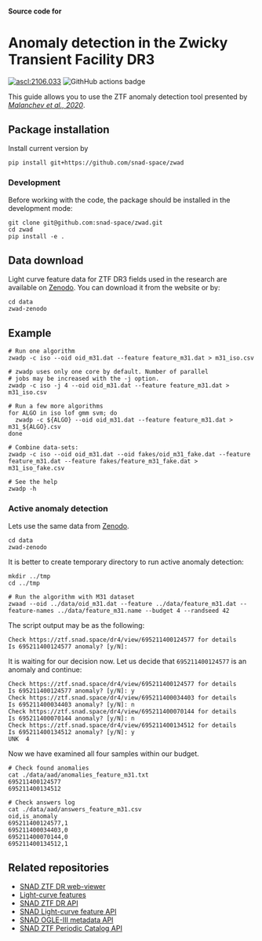 #### Source code for
# Anomaly detection in the Zwicky Transient Facility DR3

<a href="https://ascl.net/2106.033"><img src="https://img.shields.io/badge/ascl-2106.033-blue.svg?colorB=262255" alt="ascl:2106.033" /></a> ![GithHub actions badge](https://github.com/snad-space/zwad/actions/workflows/python.yml/badge.svg)

This guide allows you to use the ZTF anomaly detection tool presented by [*Malanchev et al., 2020*](https://arxiv.org/abs/2012.01419).

## Package installation

Install current version by
```shell
pip install git+https://github.com/snad-space/zwad
```

### Development
Before working with the code, the package should be installed in the development
mode:
```shell
git clone git@github.com:snad-space/zwad.git
cd zwad
pip install -e .
```

## Data download
Light curve feature data for ZTF DR3 fields used in the research are available on [Zenodo](https://zenodo.org/record/4318700).
You can download it from the website or by:
```shell
cd data
zwad-zenodo
```

## Example

```shell
# Run one algorithm
zwadp -c iso --oid oid_m31.dat --feature feature_m31.dat > m31_iso.csv

# zwadp uses only one core by default. Number of parallel
# jobs may be increased with the -j option.
zwadp -c iso -j 4 --oid oid_m31.dat --feature feature_m31.dat > m31_iso.csv

# Run a few more algorithms
for ALGO in iso lof gmm svm; do
  zwadp -c ${ALGO} --oid oid_m31.dat --feature feature_m31.dat > m31_${ALGO}.csv
done

# Combine data-sets:
zwadp -c iso --oid oid_m31.dat --oid fakes/oid_m31_fake.dat --feature feature_m31.dat --feature fakes/feature_m31_fake.dat > m31_iso_fake.csv

# See the help
zwadp -h
```

### Active anomaly detection

Lets use the same data from [Zenodo](https://zenodo.org/record/4318700).
```shell
cd data
zwad-zenodo
```

It is better to create temporary directory to run active anomaly detection:
```shell
mkdir ../tmp
cd ../tmp
```

```shell
# Run the algorithm with M31 dataset
zwaad --oid ../data/oid_m31.dat --feature ../data/feature_m31.dat --feature-names ../data/feature_m31.name --budget 4 --randseed 42
```

The script output may be as the following:
```
Check https://ztf.snad.space/dr4/view/695211400124577 for details
Is 695211400124577 anomaly? [y/N]:
```
It is waiting for our decision now. Let us decide that `695211400124577` is an anomaly and continue:
```
Check https://ztf.snad.space/dr4/view/695211400124577 for details
Is 695211400124577 anomaly? [y/N]: y
Check https://ztf.snad.space/dr4/view/695211400034403 for details
Is 695211400034403 anomaly? [y/N]: n
Check https://ztf.snad.space/dr4/view/695211400070144 for details
Is 695211400070144 anomaly? [y/N]: n
Check https://ztf.snad.space/dr4/view/695211400134512 for details
Is 695211400134512 anomaly? [y/N]: y
UNK  4
```

Now we have examined all four samples within our budget.
```shell
# Check found anomalies
cat ./data/aad/anomalies_feature_m31.txt
695211400124577
695211400134512

# Check answers log
cat ./data/aad/answers_feature_m31.csv
oid,is_anomaly
695211400124577,1
695211400034403,0
695211400070144,0
695211400134512,1
```

## Related repositories
- [SNAD ZTF DR web-viewer](https://github.com/snad-space/ztf-viewer)
- [Light-curve features](https://github.com/hombit/light-curve)
- [SNAD ZTF DR API](https://github.com/snad-space/snad-ztf-db)
- [SNAD Light-curve feature API](https://github.com/snad-space/web-light-curve-features)
- [SNAD OGLE-III metadata API](https://github.com/snad-space/snad-ogle3)
- [SNAD ZTF Periodic Catalog API](https://github.com/snad-space/ztf-periodic-catalog-db)
